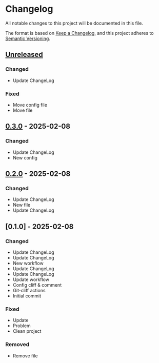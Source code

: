 # Changelog

All notable changes to this project will be documented in this file.

The format is based on [Keep a Changelog](https://keepachangelog.com/en/1.0.0/),
and this project adheres to [Semantic Versioning](https://semver.org/spec/v2.0.0.html).

## [Unreleased]

### Changed

- Update ChangeLog

### Fixed

- Move config file
- Move file

## [0.3.0] - 2025-02-08

### Changed

- Update ChangeLog
- New config

## [0.2.0] - 2025-02-08

### Changed

- Update ChangeLog
- New file
- Update ChangeLog

## [0.1.0] - 2025-02-08

### Changed

- Update ChangeLog
- Update ChangeLog
- New workflow
- Update ChangeLog
- Update ChangeLog
- Update workflow
- Config cliff & comment
- Git-cliff actions
- Initial commit

### Fixed

- Update
- Problem
- Clean project

### Removed

- Remove file

[unreleased]: https://github.com/clement-jny/changelog-test-2/compare/v0.3.0..HEAD
[0.3.0]: https://github.com/clement-jny/changelog-test-2/compare/v0.2.0..v0.3.0
[0.2.0]: https://github.com/clement-jny/changelog-test-2/compare/v0.1.0..v0.2.0

<!-- generated by git-cliff -->
